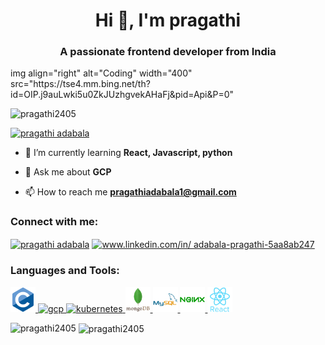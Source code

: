 <h1 align="center">Hi 👋, I'm pragathi</h1>
<h3 align="center">A passionate frontend developer from India</h3>
img align="right" alt="Coding" width="400" src="https://tse4.mm.bing.net/th?id=OIP.j9auLwki5u0ZkJUzhgvekAHaFj&pid=Api&P=0"
<p align="left"> <img src="https://cdn.dribbble.com/users/1162077/screenshots/3848914/programmer.gif" alt="pragathi2405" /> </p>

<p align="left"> <a href="https://twitter.com/pragathi adabala" target="blank"><img src="https://img.shields.io/twitter/follow/pragathi adabala?logo=twitter&style=for-the-badge" alt="pragathi adabala" /></a> </p>

- 🌱 I’m currently learning **React, Javascript, python**

- 💬 Ask me about **GCP**

- 📫 How to reach me **pragathiadabala1@gmail.com**

<h3 align="left">Connect with me:</h3>
<p align="left">
<a href="https://twitter.com/pragathi adabala" target="blank"><img align="center" src="https://raw.githubusercontent.com/rahuldkjain/github-profile-readme-generator/master/src/images/icons/Social/twitter.svg" alt="pragathi adabala" height="30" width="40" /></a>
<a href="https://linkedin.com/in/www.linkedin.com/in/ adabala-pragathi-5aa8ab247" target="blank"><img align="center" src="https://raw.githubusercontent.com/rahuldkjain/github-profile-readme-generator/master/src/images/icons/Social/linked-in-alt.svg" alt="www.linkedin.com/in/ adabala-pragathi-5aa8ab247" height="30" width="40" /></a>
</p>

<h3 align="left">Languages and Tools:</h3>
<p align="left"> <a href="https://www.cprogramming.com/" target="_blank" rel="noreferrer"> <img src="https://raw.githubusercontent.com/devicons/devicon/master/icons/c/c-original.svg" alt="c" width="40" height="40"/> </a> <a href="https://cloud.google.com" target="_blank" rel="noreferrer"> <img src="https://www.vectorlogo.zone/logos/google_cloud/google_cloud-icon.svg" alt="gcp" width="40" height="40"/> </a> <a href="https://kubernetes.io" target="_blank" rel="noreferrer"> <img src="https://www.vectorlogo.zone/logos/kubernetes/kubernetes-icon.svg" alt="kubernetes" width="40" height="40"/> </a> <a href="https://www.mongodb.com/" target="_blank" rel="noreferrer"> <img src="https://raw.githubusercontent.com/devicons/devicon/master/icons/mongodb/mongodb-original-wordmark.svg" alt="mongodb" width="40" height="40"/> </a> <a href="https://www.mysql.com/" target="_blank" rel="noreferrer"> <img src="https://raw.githubusercontent.com/devicons/devicon/master/icons/mysql/mysql-original-wordmark.svg" alt="mysql" width="40" height="40"/> </a> <a href="https://www.nginx.com" target="_blank" rel="noreferrer"> <img src="https://raw.githubusercontent.com/devicons/devicon/master/icons/nginx/nginx-original.svg" alt="nginx" width="40" height="40"/> </a> <a href="https://reactjs.org/" target="_blank" rel="noreferrer"> <img src="https://raw.githubusercontent.com/devicons/devicon/master/icons/react/react-original-wordmark.svg" alt="react" width="40" height="40"/> </a> </p>

<p><img align="left" src="https://github-readme-stats.vercel.app/api/top-langs?username=pragathi2405&show_icons=true&locale=en&layout=compact" alt="pragathi2405" /></p>

<p>&nbsp;<img align="center" src="https://github-readme-stats.vercel.app/api?username=pragathi2405&show_icons=true&locale=en" alt="pragathi2405" /></p>
